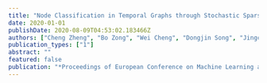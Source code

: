 ```yaml
---
title: "Node Classification in Temporal Graphs through Stochastic Sparsification and Temporal Structural Convolution"
date: 2020-01-01
publishDate: 2020-08-09T04:53:02.183466Z
authors: ["Cheng Zheng", "Bo Zong", "Wei Cheng", "Dongjin Song", "Jingchao Ni", "Wenchao Yu", "Haifeng Chen", "Wei Wang"]
publication_types: ["1"]
abstract: ""
featured: false
publication: "*Proceedings of European Conference on Machine Learning and Principles and Practice of Knowledge Discovery in Databases (ECML-PKDD)*"
---
```


